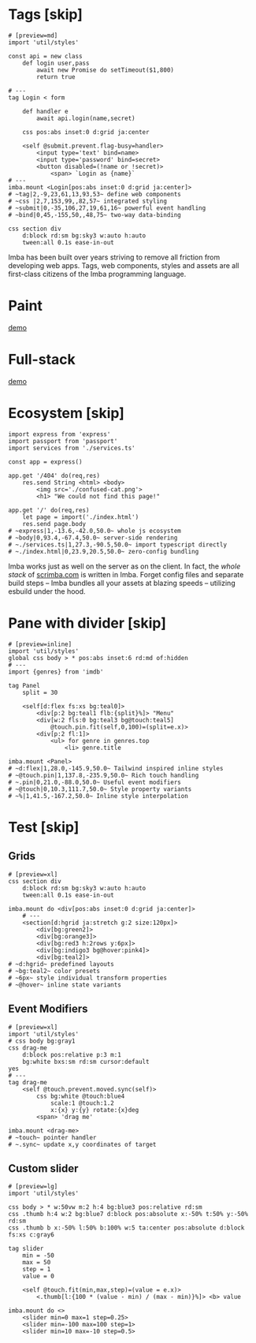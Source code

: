 # Tags [skip]

```imba
# [preview=md]
import 'util/styles'

const api = new class
	def login user,pass
		await new Promise do setTimeout($1,800)
		return true

# ---
tag Login < form

	def handler e
		await api.login(name,secret)

	css pos:abs inset:0 d:grid ja:center

	<self @submit.prevent.flag-busy=handler>
		<input type='text' bind=name>
		<input type='password' bind=secret>
		<button disabled=(!name or !secret)>
			<span> `Login as {name}`
# ---
imba.mount <Login[pos:abs inset:0 d:grid ja:center]>
# ~tag|2,-9,23,61,13,93,53~ define web components
# ~css |2,7,153,99,,82,57~ integrated styling
# ~submit|0,-35,106,27,19,61,16~ powerful event handling
# ~bind|0,45,-155,50,,48,75~ two-way data-binding

css section div
	d:block rd:sm bg:sky3 w:auto h:auto
	tween:all 0.1s ease-in-out
```

Imba has been built over years striving to remove all friction from developing web apps. Tags, web components, styles and assets are all first-class citizens of the Imba programming language.

# Paint

[demo](/examples/paint/app.imba?preview=md)

# Full-stack

[demo](/examples/express/app.imba?dir=1&preview=md&titlebar=1)

# Ecosystem [skip]

```imba
import express from 'express'
import passport from 'passport'
import services from './services.ts'

const app = express()

app.get '/404' do(req,res)
	res.send String <html> <body>
		<img src='./confused-cat.png'>
		<h1> "We could not find this page!"

app.get '/' do(req,res)
	let page = import('./index.html')
	res.send page.body
# ~express|1,-13.6,-42.0,50.0~ whole js ecosystem
# ~body|0,93.4,-67.4,50.0~ server-side rendering
# ~./services.ts|1,27.3,-90.5,50.0~ import typescript directly
# ~./index.html|0,23.9,20.5,50.0~ zero-config bundling
```
Imba works just as well on the server as on the client. In fact, the *whole stack* of [scrimba.com](https://scrimba.com) is written in Imba. Forget config files and separate build steps – Imba bundles all your assets at blazing speeds – utilizing esbuild under the hood.

# Pane with divider [skip]
```imba
# [preview=inline]
import 'util/styles'
global css body > * pos:abs inset:6 rd:md of:hidden
# ---
import {genres} from 'imdb'

tag Panel
	split = 30

	<self[d:flex fs:xs bg:teal0]>
		<div[p:2 bg:teal1 flb:{split}%]> "Menu"
		<div[w:2 fls:0 bg:teal3 bg@touch:teal5]
			@touch.pin.fit(self,0,100)=(split=e.x)>
		<div[p:2 fl:1]>
			<ul> for genre in genres.top
				<li> genre.title

imba.mount <Panel>
# ~d:flex|1,28.0,-145.9,50.0~ Tailwind inspired inline styles
# ~@touch.pin|1,137.8,-235.9,50.0~ Rich touch handling
# ~.pin|0,21.0,-88.0,50.0~ Useful event modifiers
# ~@touch|0,10.3,111.7,50.0~ Style property variants
# ~%|1,41.5,-167.2,50.0~ Inline style interpolation
```

# Test [skip]

## Grids

```imba
# [preview=xl]
css section div
	d:block rd:sm bg:sky3 w:auto h:auto
	tween:all 0.1s ease-in-out

imba.mount do <div[pos:abs inset:0 d:grid ja:center]>
	# ---
	<section[d:hgrid ja:stretch g:2 size:120px]>
		<div[bg:green2]>
		<div[bg:orange3]>
		<div[bg:red3 h:2rows y:6px]>
		<div[bg:indigo3 bg@hover:pink4]>
		<div[bg:teal2]>
# ~d:hgrid~ predefined layouts
# ~bg:teal2~ color presets
# ~6px~ style individual transform properties
# ~@hover~ inline state variants
```

## Event Modifiers

```imba
# [preview=xl]
import 'util/styles'
# css body bg:gray1
css drag-me
	d:block pos:relative p:3 m:1
	bg:white bxs:sm rd:sm cursor:default
yes
# ---
tag drag-me
	<self @touch.prevent.moved.sync(self)>
		css bg:white @touch:blue4
			scale:1 @touch:1.2
			x:{x} y:{y} rotate:{x}deg
		<span> 'drag me'

imba.mount <drag-me>
# ~touch~ pointer handler
# ~.sync~ update x,y coordinates of target
```



## Custom slider
```imba
# [preview=lg]
import 'util/styles'

css body > * w:50vw m:2 h:4 bg:blue3 pos:relative rd:sm
css .thumb h:4 w:2 bg:blue7 d:block pos:absolute x:-50% t:50% y:-50% rd:sm
css .thumb b x:-50% l:50% b:100% w:5 ta:center pos:absolute d:block fs:xs c:gray6

tag slider
	min = -50
	max = 50
	step = 1
	value = 0

	<self @touch.fit(min,max,step)=(value = e.x)>
		<.thumb[l:{100 * (value - min) / (max - min)}%]> <b> value

imba.mount do <>
	<slider min=0 max=1 step=0.25>
	<slider min=-100 max=100 step=1>
	<slider min=10 max=-10 step=0.5>
```

